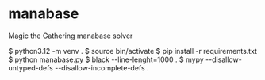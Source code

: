 # manabase
Magic the Gathering manabase solver

$ python3.12 -m venv .
$ source bin/activate
$ pip install -r requirements.txt
$ python manabase.py
$ black --line-lenght=1000 .
$ mypy --disallow-untyped-defs --disallow-incomplete-defs .
